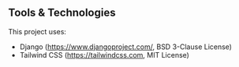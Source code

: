 <!--
 Copyright 2025 TG11
 
 Licensed under the Apache License, Version 2.0 (the "License");
 you may not use this file except in compliance with the License.
 You may obtain a copy of the License at
 
     https://www.apache.org/licenses/LICENSE-2.0
 
 Unless required by applicable law or agreed to in writing, software
 distributed under the License is distributed on an "AS IS" BASIS,
 WITHOUT WARRANTIES OR CONDITIONS OF ANY KIND, either express or implied.
 See the License for the specific language governing permissions and
 limitations under the License.
-->

## Tools & Technologies

This project uses:
- Django (https://www.djangoproject.com/, BSD 3-Clause License)
- Tailwind CSS (https://tailwindcss.com, MIT License)
